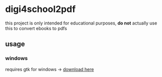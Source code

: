 # digi4school2pdf

this project is only intended for educational purposes, **do not** actually use this to convert ebooks to pdfs

## usage

### windows

requires gtk for windows -> [download here](https://github.com/tschoonj/GTK-for-Windows-Runtime-Environment-Installer/releases)
